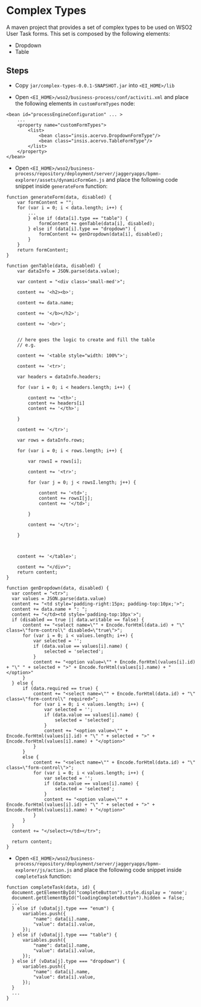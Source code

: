 # Complex Types

A maven project that provides a set of complex types to be used on WSO2 User Task forms.
This set is composed by the following elements:

- Dropdown
- Table


## Steps

- Copy `jar/complex-types-0.0.1-SNAPSHOT.jar` into `<EI_HOME>/lib`

- Open `<EI_HOME>/wso2/business-process/conf/activiti.xml` and place the following elements in `customFormTypes` node:

```
<bean id="processEngineConfiguration" ... >
    ...
    <property name="customFormTypes">
        <list>
            <bean class="insis.acervo.DropdownFormType"/>
            <bean class="insis.acervo.TableFormType"/>
        </list>
    </property>
</bean>
```

- Open `<EI_HOME>/wso2/business-process/repository/deployment/server/jaggeryapps/bpmn-explorer/assets/dynamicFormGen.js` and place the following code snippet inside `generateForm` function:

```
function generateForm(data, disabled) {
    var formContent = "";
    for (var i = 0; i < data.length; i++) {
        ...
        } else if (data[i].type == "table") {
            formContent += genTable(data[i], disabled);
        } else if (data[i].type == "dropdown") {
            formContent += genDropdown(data[i], disabled);
        }
    }
    return formContent;
}

function genTable(data, disabled) {
    var dataInfo = JSON.parse(data.value);

    var content = "<div class='small-med'>";

    content += '<h2><b>';

    content += data.name;

    content += '</b></h2>';

    content += '<br>';


    // here goes the logic to create and fill the table
    // e.g.

    content += '<table style="width: 100%">';

    content += '<tr>';

    var headers = dataInfo.headers;

    for (var i = 0; i < headers.length; i++) {

        content += '<th>';
        content += headers[i]
        content += '</th>';

    }

    content += '</tr>';

    var rows = dataInfo.rows;

    for (var i = 0; i < rows.length; i++) {

        var rowsI = rows[i];

        content += '<tr>';

        for (var j = 0; j < rowsI.length; j++) {

            content += '<td>';
            content += rowsI[j];
            content += '</td>';

        }

        content += '</tr>';

    }



    content += '</table>';

    content += "</div>";
    return content;
}

function genDropdown(data, disabled) {
  var content = "<tr>";
  var values = JSON.parse(data.value)
  content += "<td style='padding-right:15px; padding-top:10px;'>";
  content += data.name + ": ";
  content += "</td><td style='padding-top:10px'>";
  if (disabled == true || data.writable == false) {
      content += "<select name=\"" + Encode.forHtml(data.id) + "\" class=\"form-control\" disabled=\"true\">";
      for (var i = 0; i < values.length; i++) {
          var selected = '';
          if (data.value == values[i].name) {
              selected = 'selected';
          }
          content += "<option value=\"" + Encode.forHtml(values[i].id) + "\" " + selected + ">" + Encode.forHtml(values[i].name) + "</option>"
      }
  } else {
      if (data.required == true) {
          content += "<select name=\"" + Encode.forHtml(data.id) + "\" class=\"form-control\" required>";
          for (var i = 0; i < values.length; i++) {
              var selected = '';
              if (data.value == values[i].name) {
                  selected = 'selected';
              }
              content += "<option value=\"" + Encode.forHtml(values[i].id) + "\" " + selected + ">" + Encode.forHtml(values[i].name) + "</option>"
          }
      }
      else {
          content += "<select name=\"" + Encode.forHtml(data.id) + "\" class=\"form-control\">";
          for (var i = 0; i < values.length; i++) {
              var selected = '';
              if (data.value == values[i].name) {
                  selected = 'selected';
              }
              content += "<option value=\"" + Encode.forHtml(values[i].id) + "\" " + selected + ">" + Encode.forHtml(values[i].name) + "</option>"
          }
      }
  }
  content += "</select></td></tr>";

  return content;
}

```

- Open `<EI_HOME>/wso2/business-process/repository/deployment/server/jaggeryapps/bpmn-explorer/js/action.js` and place the following code snippet inside `completeTask` function:

```
function completeTask(data, id) {
  document.getElementById("completeButton").style.display = 'none';
  document.getElementById("loadingCompleteButton").hidden = false;
  ...
  } else if (vData[j].type === "enum") {
      variables.push({
          "name": data[i].name,
          "value": data[i].value,
      });
  } else if (vData[j].type === "table") {
      variables.push({
          "name": data[i].name,
          "value": data[i].value,
      });
  } else if (vData[j].type === "dropdown") {
      variables.push({
          "name": data[i].name,
          "value": data[i].value,
      });
  }
  ...
}
```